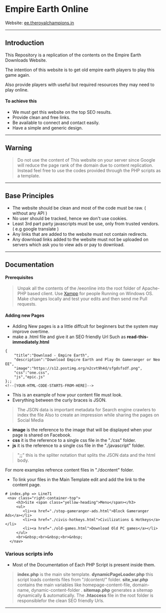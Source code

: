 # Empire Earth Online
 Website: [ee.theroyalchampions.in](http://ee.theroyalchampions.in)
***
## Introduction
 This Repository is a replication of the contents on the Empire Earth Downloads Website.
 
 The intention of this website is to get old empire earth players to play this game again.
 
 Also provide players with useful but required resources they may need to play online.

#### To achieve this
 - We must get this website on the top SEO results.
 - Provide clean and free links.
 - Be available to connect and contact easily.
 - Have a simple and generic design.

 ***
## Warning
> Do not use the content of This website on your server since Google will reduce the page rank of the domain due to content replication.
> Instead feel free to use the codes provided through the PHP scripts as a template.

***
## Base Principles
 - The website should be clean and most of the code must be raw. ( without any API )
 - No user should be tracked, hence we don't use cookies.
 - Least 3rd part party javascripts must be use, only from trusted vendors. ( e.g google translate )
 - Any links that are added to the website must not contain redirects.
 - Any download links added to the website must not be uploaded on servers which ask you to view ads or pay to download.

***
## Documentation
#### Prerequisites
>Unpak all the contents of the /eeonline into the root folder of Apache-PHP based client.
>Use [Xampp](https://www.apachefriends.org) for people Running on Windows OS. 
>Make changes locally and test your edits and then send me Pull requests.

#### Adding new Pages
 - Adding New pages is a a little diffcult for beginners but the system may improve overtime.
 - make a .html file and give it an SEO friendly Url Such as **read-this-immediately.html** 
```
{
	"title":"Download - Empire Earth",
	"description":"Download Empire Earth and Play On Gameranger or Neo EE",
	"image":"https://s12.postimg.org/n2cvt9h4d/sfgdsfsdf.png",
	"css":"one.css",
	"js","epic.js"
};;
<!--[YOUR-HTML-CODE-STARTS-FROM-HERE]-->
```
 - This is an example of how your content file must look.
 - Everything between the curly braces is JSON.
>The JSON data is important metadata for Search engine crawlers to index the file 
>Also to create an impression while sharing the pages on Social Media
 - **image** is the reference to the image that will be displayed when your page is shared on Facebook.
 - **css** it is the reference to a single css file in the "./css" folder.
 - **js** it is the reference to a single css file in the "./javascript" folder.
> "**;;**" this is the spliter notation that splits the JSON data and the html body.

For more examples refrence content files in "./docntent" folder.
- To link your files in  the Main Template edit and add the link to the content page.
```
# index.php => Line71
 <nav class="right-container-top">
     <h3>Site <span class="yellow-heading">Menu</span></h3>
     <ul>
        <li><a href="./stop-gameranger-ads.html">Block Gameranger Ads</a></li>
        <li><a href="./civis-hotkeys.html">Civilizations & Hotkeys</a></li>
        <li><a href="./old-games.html">Download Old PC games</a></li>
     </ul>
	 <br>&nbsp;<br>&nbsp;<br>&nbsp;
  </nav>
  ```
### Various scripts info
 - Most of the Documentation of Each PHP Script is present inside them.
> **index.php** is the main site template.
> **dynamicPageLoader.php** this script loads contents files from "/dcontent/"  folder.
> **site_var.php** contains the main variables like homepage-content-file, domain-name, dynamic-content-folder .
> **sitemap.php** generates a sitemap dynamically & automatically.
> The **.htaccess** file in the root folder is responsiblefor the clean SEO friendly Urls.
***



